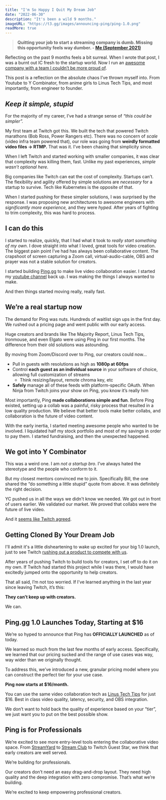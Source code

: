 ```yaml
---
title: "I'm So Happy I Quit My Dream Job"
date: "2022-06-30"
description: "It's been a wild 9 months."
imageURL: "https://t3.gg/images/announcing-ping/ping-1.0.png"
readMore: true
---
```


> **Quitting your job to start a streaming company is dumb. Missing this opportunity feels way dumber. - [Me (September 2021)](https://t3.gg/blog/post/quitting)**

Reflecting on the past 9 months feels a bit surreal. When I wrote that post, I was a burnt out IC fresh to the startup world. Now I run an [awesome company with a team I couldn’t be more proud of](http://ping.gg/).

This post is a reflection on the absolute chaos I’ve thrown myself into. From Youtube to Y Combinator, from anime girls to Linus Tech Tips, and most importantly, from engineer to founder.

## _Keep it simple, stupid_

For the majority of my career, I’ve had a strange sense of _“this could be simpler”._

My first team at Twitch got this. We built the tech that powered Twitch marathons (Bob Ross, Power Rangers etc). There was no concern of _scale_ (video infra team powered that), our role was going from **weirdly formatted video files → RTMP.** That was it. I’ve been chasing that simplicity since.

When I left Twitch and started working with smaller companies, it was clear that complexity was killing them, fast. Unlike my past experiences, _simple wasn’t optional here._

Big companies like Twitch can eat the cost of complexity. Startups can’t. The flexibility and agility offered by simple solutions are _necessary_ for a startup to survive. Tech like Kubernetes is the opposite of that.

When I started pushing for these simpler solutions, I was surprised by the response. I was proposing new architectures to awesome engineers with _significantly more experience,_ and they were _hyped._ After years of fighting to trim complexity, this was hard to process.

## I can do this

I started to realize, quickly, that I had what it took to _really start something of my own_. I dove straight into what I loved, great tools for video creation. The biggest pain point I’ve had has always been collaborative content. The crapshoot of screen capturing a Zoom call, virtual-audio-cable, OBS and prayer was not a stable solution for creators.

I started building [Ping.gg](https://ping.gg) to make live video collaboration easier. I started my [youtube channel](https://www.youtube.com/c/theobrowne1017) back up. I was making the things I always wanted to make.

And then things started moving really, really fast.

## We’re a real startup now

The demand for Ping was nuts. Hundreds of waitlist sign ups in the first day. We rushed out a pricing page and went public with our early access.

Huge creators and brands like The Majority Report, Linus Tech Tips, Ironmouse, and even Elgato were using Ping in our first months. The difference from their old solutions was astounding.

By moving from Zoom/Discord over to Ping, our creators could now…

- Pull in guests with resolutions as high as **1080p at 60fps**
- Control **each guest as an individual source** in your software of choice, allowing full customization of streams
  - Think resizing/layout, remote chroma key, etc
- **Safely** manage all of these feeds with platform-specific OAuth. When Ninja from Twitch joins your show on Ping, you know it’s really him

Most importantly, Ping **made collaborations simple and fun**. Before Ping existed, setting up a collab was a painful, risky process that resulted in a low quality production. We believe that better tools make better collabs, and collaboration is the future of video content.

With the early inertia, I started meeting awesome people who wanted to be involved. I liquidated half my stock portfolio and most of my savings in order to pay them. I started fundraising, and then the unexpected happened.

## We got into Y Combinator

This was a weird one. I am _not a startup bro_. I’ve always hated the stereotype and the people who conform to it.

But my closest mentors convinced me to join. Specifically Bill, the one shared the “do something a little stupid” quote from above. It was definitely the right decision.

YC pushed us in all the ways we didn't know we needed. We got out in front of users earlier. We validated our market. We proved that collabs were the future of live video.

And it [seems like Twitch agreed](https://techcrunch.com/2022/06/30/twitch-guest-star).

## Getting Cloned By Your Dream Job

I'll admit it's a little disheartening to wake up excited for your big 1.0 launch, just to see Twitch [rushing out a product to compete with us](https://www.washingtonpost.com/video-games/2022/06/30/twitch-guest-star-just-chatting/).

After years of pushing Twitch to build tools for creators, I set off to do it on my own. If Twitch had started this project while I was there, I would have excitedly jumped onto the opportunity to help creators.

That all said, I’m not too worried. If I’ve learned anything in the last year since leaving Twitch, it’s this:

**They can’t keep up with creators.**

We can.

## Ping.gg 1.0 Launches Today, Starting at $16

We’re so hyped to announce that Ping has **OFFICIALLY LAUNCHED** as of today.

We learned so much from the last few months of early access. Specifically, we learned that our pricing sucked and the range of use cases was way, way wider than we originally thought.

To address this, we’ve introduced a new, granular pricing model where you can construct the perfect tier for your use case.

**Ping now starts at $16/month.**

You can use the same video collaboration tech as [Linus Tech Tips](https://www.youtube.com/watch?v=5YBIr3j5B9w) for just $16. Best in class video quality, latency, security, and OBS integration.

We don’t want to hold back the quality of experience based on your “tier”, we just want you to put on the best possible show.

## Ping is for Professionals

We’re excited to see more entry-level tools entering the collaborative video space. From [StreamYard](https://streamyard.com/) to [Stream Club](https://www.stream.club/) to Twitch Guest Star, we think that early creators are well served.

We’re building for professionals.

Our creators don’t need an easy drag-and-drop layout. They need high quality and the deep integration with zero compromise. That’s what we’re building.

We’re excited to keep empowering professional creators.
